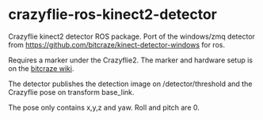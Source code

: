 # crazyflie-ros-kinect2-detector

Crazyflie kinect2 detector ROS package. Port of the windows/zmq detector from
https://github.com/bitcraze/kinect-detector-windows for ros.

Requires a marker under the Crazyflie2. The marker and hardware setup is
on the [bitcraze wiki](https://wiki.bitcraze.io/doc:crazyflie:vision:setup#hardware_setup).

The detector publishes the detection image on /detector/threshold and the
Crazyflie pose on transform base_link.

The pose only contains x,y,z and yaw. Roll and pitch are 0.
